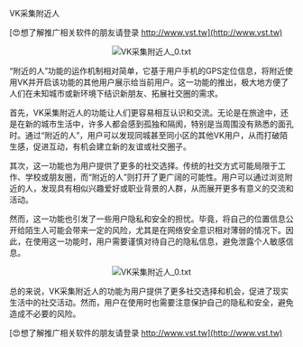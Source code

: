 VK采集附近人

[😍想了解推广相关软件的朋友请登录 http://www.vst.tw](http://www.vst.tw)

 <center><img src="https://vst.tw/MP4/tuiguang/png/1.png" alt="VK采集附近人_0.txt"></center>

“附近的人”功能的运作机制相对简单，它基于用户手机的GPS定位信息，将附近使用VK并开启该功能的其他用户展示给当前用户。这一功能的推出，极大地方便了人们在未知城市或新环境下结识新朋友、拓展社交圈的需求。

首先，VK采集附近人的功能让人们更容易相互认识和交流。无论是在旅途中，还是在新的城市生活中，许多人都会感到孤独和隔阂，特别是当周围没有熟悉的面孔时。通过“附近的人”，用户可以发现同城甚至同小区的其他VK用户，从而打破陌生感，促进互动，有机会建立新的友谊或社交圈子。

其次，这一功能也为用户提供了更多的社交选择。传统的社交方式可能局限于工作、学校或朋友圈，而“附近的人”则打开了更广阔的可能性。用户可以通过浏览附近的人，发现具有相似兴趣爱好或职业背景的人群，从而展开更多有意义的交流和活动。

然而，这一功能也引发了一些用户隐私和安全的担忧。毕竟，将自己的位置信息公开给陌生人可能会带来一定的风险，尤其是在网络安全意识相对薄弱的情况下。因此，在使用这一功能时，用户需要谨慎对待自己的隐私信息，避免泄露个人敏感信息。

 <center><img src="https://vst.tw/MP4/tuiguang/png/3.png" alt="VK采集附近人_0.txt"></center>

总的来说，VK采集附近人的功能为用户提供了更多社交选择和机会，促进了现实生活中的社交活动。然而，用户在使用时也需要注意保护自己的隐私和安全，避免造成不必要的风险。

[😍想了解推广相关软件的朋友请登录 http://www.vst.tw](http://www.vst.tw)



